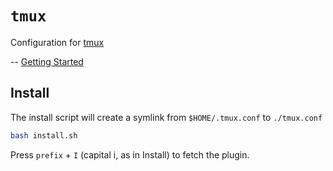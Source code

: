 # `tmux`

Configuration for [tmux](https://github.com/tmux/tmux/wiki)

-- [Getting Started](https://github.com/tmux/tmux/wiki/Getting-Started)  

## Install

The install script will create a symlink from `$HOME/.tmux.conf` to `./tmux.conf`
``` bash
bash install.sh
```

Press `prefix` + `I` (capital i, as in Install) to fetch the plugin.


